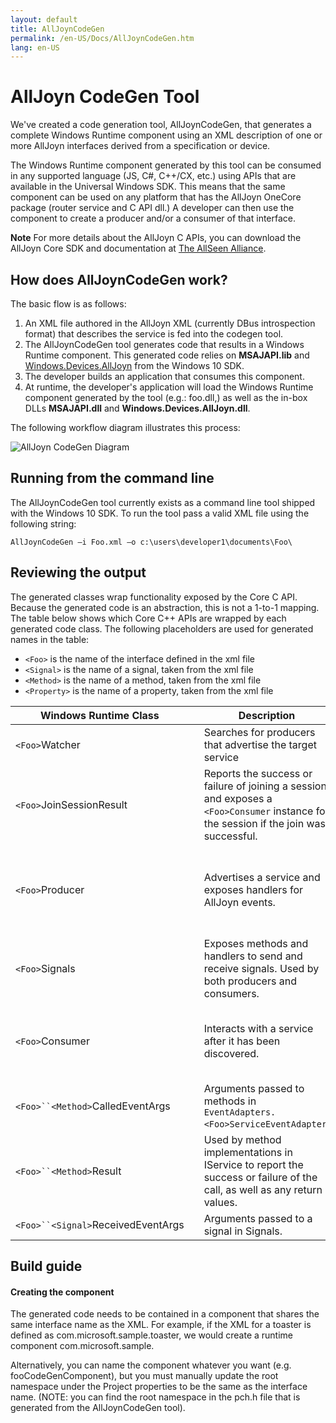 ```yaml
---
layout: default
title: AllJoynCodeGen
permalink: /en-US/Docs/AllJoynCodeGen.htm
lang: en-US
---
```


# AllJoyn CodeGen Tool

We've created a code generation tool, AllJoynCodeGen, that generates a complete Windows Runtime component using an XML description of one or more AllJoyn interfaces derived from a specification or device.

The Windows Runtime component generated by this tool can be consumed in any supported language (JS, C#, C++/CX, etc.) using APIs that are available in the Universal Windows SDK. This means that the same component can be used on any platform that has the AllJoyn OneCore package (router service and C API dll.) A developer can then use the component to create a producer and/or a consumer of that interface. 

**Note**  For more details about the AllJoyn C APIs, you can download the AllJoyn Core SDK and documentation at [The AllSeen Alliance](http://go.microsoft.com/fwlink/?LinkId=524584).

## How does AllJoynCodeGen work?

The basic flow is as follows:

1. An XML file authored in the AllJoyn XML (currently DBus introspection format) that describes the service is fed into the codegen tool.
2. The AllJoynCodeGen tool generates code that results in a Windows Runtime component. This generated code relies on **MSAJAPI.lib** and [Windows.Devices.AllJoyn](https://msdn.microsoft.com/en-us/library/windows/apps/xaml/windows.devices.alljoyn.aspx) from the Windows 10 SDK.
3. The developer builds an application that consumes this component.
4. At runtime, the developer's application will load the Windows Runtime component generated by the tool (e.g.: foo.dll,) as well as the in-box DLLs **MSAJAPI.dll** and **Windows.Devices.AllJoyn.dll**.

The following workflow diagram illustrates this process:

![AllJoyn CodeGen Diagram]({{site.baseurl}}/Resources/images/AllJoyn/alljoyncodegen.png)

## Running from the command line

The AllJoynCodeGen tool currently exists as a command line tool shipped with the Windows 10 SDK. To run the tool pass a valid XML file using the following string:

	AllJoynCodeGen –i Foo.xml –o c:\users\developer1\documents\Foo\

## Reviewing the output

The generated classes wrap functionality exposed by the Core C API. Because the generated code is an abstraction, this is not a 1-to-1 mapping. The table below shows which Core C++ APIs are wrapped by each generated code class. The following placeholders are used for generated names in the table:

* `<Foo>` is the name of the interface defined in the xml file
* `<Signal>` is the name of a signal, taken from the xml file
* `<Method>` is the name of a method, taken from the xml file
* `<Property>` is the name of a property, taken from the xml file


| Windows Runtime Class |  | Description | Core C++ API |
| ------------------------ | --- | --------- | ---------- |
| `<Foo>`Watcher |  | Searches for producers that advertise the target service | *BusListener* class; *BusAttachment* class |
| `<Foo>`JoinSessionResult |  | Reports the success or failure of joining a session, and exposes a `<Foo>Consumer` instance for the session if the join was successful. | *JoinSessionAsyncCB* class; *QStatus* |
| `<Foo>`Producer |  | Advertises a service and exposes handlers for AllJoyn events. | *BusObject* class; *BusAttachment* class; *InterfaceDescription* class; *SessionPortListener* class; *Message* class |
| `<Foo>`Signals |  | Exposes methods and handlers to send and receive signals. Used by both producers and consumers. | *BusObject* class; *InterfaceDescription* class; *Message* class |
| `<Foo>`Consumer |  | Interacts with a service after it has been discovered. | *ProxyBusObject* class; *InterfaceDescription* class; *SessionListener* class; *Message* class |
| `<Foo>``<Method>`CalledEventArgs |  | Arguments passed to methods in `EventAdapters.<Foo>ServiceEventAdapter`. | *Message* class |
| `<Foo>``<Method>`Result |  | Used by method implementations in I<Foo>Service to report the success or failure of the call, as well as any return values. | *Message* class; *QStatus* |
| `<Foo>``<Signal>`ReceivedEventArgs |  | Arguments passed to a signal in <Foo>Signals. | *Message* class |


## Build guide

#### Creating the component

The generated code needs to be contained in a component that shares the same interface name as the XML. For example, if the XML for a toaster is defined as com.microsoft.sample.toaster, we would create a runtime component com.microsoft.sample. 

Alternatively, you can name the component whatever you want (e.g. fooCodeGenComponent), but you must manually update the root namespace under the Project properties to be the same as the interface name. (NOTE: you can find the root namespace in the pch.h file that is generated from the AllJoynCodeGen tool). 
